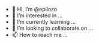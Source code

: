 - 👋 Hi, I’m @epilozo
- 👀 I’m interested in ...
- 🌱 I’m currently learning ...
- 💞️ I’m looking to collaborate on ...
- 📫 How to reach me ...

<!---
epilozo/epilozo is a ✨ special ✨ repository because its `README.md` (this file) appears on your GitHub profile.
You can click the Preview link to take a look at your changes.

tratando de entender github. Este es mi primer documento.

segund cambio maybe

--->
